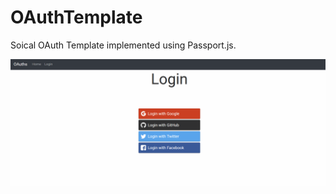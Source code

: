 # OAuthTemplate
Soical OAuth Template implemented using Passport.js.

![Social OAuth Demo](demogif/oauth.gif)
